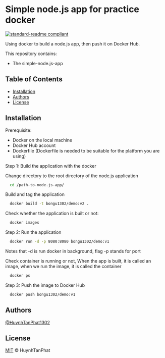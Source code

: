 # Simple node.js app for practice docker

[![standard-readme compliant](https://img.shields.io/badge/readme%20style-standard-brightgreen.svg?style=flat-square)](https://github.com/RichardLitt/standard-readme)

Using docker to build a node.js app, then push it on Docker Hub.

This repository contains:
- The simple-node.js-app 

## Table of Contents

- [Installation](#installation)
- [Authors](#authors)
- [License](#license)

## Installation

Prerequisite:
- Docker on the local machine
- Docker Hub account
- Dockerfile (Dockerfile is needed to be suitable for the platform you are using)

Step 1: Build the application with the docker

Change directory to the root directory of the node.js application
```sh
  cd /path-to-node.js-app/
```

Build and tag the application
```sh
  docker build -t bongu1302/demo:v2 .
```

Check whether the application is built or not:
```sh
  docker images
```


Step 2: Run the application

```sh
  docker run -d -p 8080:8080 bongu1302/demo:v1
```

Notes that -d is run docker in background, flag -p stands for port

Check container is running or not, When the app is built, it is called an image, when we run the image, it is called the container
```sh
  docker ps
```

Step 3: Push the image to Docker Hub

```sh
  docker push bongu1302/demo:v1
```

## Authors

[@HuynhTanPhat1302](https://www.github.com/HuynhTanPhat1302)


## License

[MIT](https://choosealicense.com/licenses/mit/) © HuynhTanPhat
